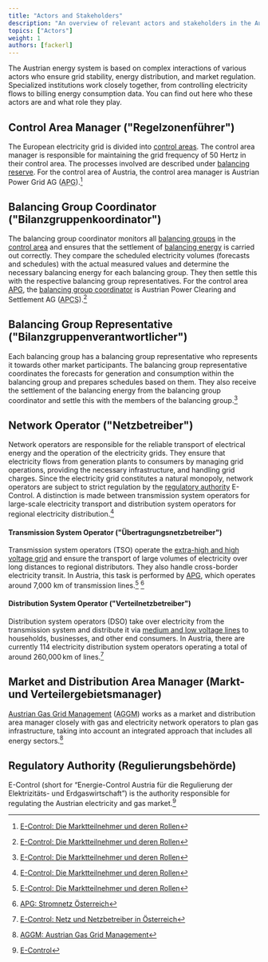 ```yaml
---
title: "Actors and Stakeholders"
description: "An overview of relevant actors and stakeholders in the Austrian energy system."
topics: ["Actors"]
weight: 1
authors: [fackerl]
---
```


The Austrian energy system is based on complex interactions of various actors who ensure grid stability, energy distribution, and market regulation. Specialized institutions work closely together, from controlling electricity flows to billing energy consumption data. You can find out here who these actors are and what role they play.

<!-- more -->

## Control Area Manager ("Regelzonenführer")

The European electricity grid is divided into [control areas](/wissen/regelzonen/). The control area manager is responsible for maintaining the grid frequency of 50 Hertz in their control area. The processes involved are described under [balancing reserve](/wissen/regelenergie/). For the control area of Austria, the control area manager is Austrian Power Grid AG (<abbr title="Austrian Power Grid">APG</abbr>).[^1]

## Balancing Group Coordinator ("Bilanzgruppenkoordinator")

The balancing group coordinator monitors all [balancing groups](/wissen/bilanzgruppen/) in the [control area](/wissen/regelzonen/) and ensures that the settlement of [balancing energy](/wissen/bilanzgruppen/) is carried out correctly. They compare the scheduled electricity volumes (forecasts and schedules) with the actual measured values and determine the necessary balancing energy for each balancing group. They then settle this with the respective balancing group representatives. For the control area [APG](https://www.apg.at/), the [balancing group coordinator](https://www.apcs.at/) is Austrian Power Clearing and Settlement AG (<abbr title="Austrian Power Clearing and Settlement">APCS</abbr>).[^1]

## Balancing Group Representative ("Bilanzgruppenverantwortlicher")

Each balancing group has a balancing group representative who represents it towards other market participants. The balancing group representative coordinates the forecasts for generation and consumption within the balancing group and prepares schedules based on them. They also receive the settlement of the balancing energy from the balancing group coordinator and settle this with the members of the balancing group.[^1]

## Network Operator ("Netzbetreiber")

Network operators are responsible for the reliable transport of electrical energy and the operation of the electricity grids. They ensure that electricity flows from generation plants to consumers by managing grid operations, providing the necessary infrastructure, and handling grid charges. Since the electricity grid constitutes a natural monopoly, network operators are subject to strict regulation by the [regulatory authority](#regulierungsbehörde) E-Control. A distinction is made between transmission system operators for large-scale electricity transport and distribution system operators for regional electricity distribution.[^1]

#### Transmission System Operator ("Übertragungsnetzbetreiber")

Transmission system operators (TSO) operate the [extra-high and high voltage grid](/wissen/stromnetz/) and ensure the transport of large volumes of electricity over long distances to regional distributors. They also handle cross-border electricity transit. In Austria, this task is performed by [APG](/wissen/stromnetz/), which operates around 7,000 km of transmission lines.[^1] [^2]

#### Distribution System Operator ("Verteilnetzbetreiber")

Distribution system operators (DSO) take over electricity from the transmission system and distribute it via [medium and low voltage lines](/wissen/stromnetz/) to households, businesses, and other end consumers. In Austria, there are currently 114 electricity distribution system operators operating a total of around 260,000 km of lines.[^3]

## Market and Distribution Area Manager (Markt- und Verteilergebietsmanager)

[Austrian Gas Grid Management](https://www.aggm.at/) (<abbr title="Austrian Gas Grid Management">AGGM</abbr>) works as a market and distribution area manager closely with gas and electricity network operators to plan gas infrastructure, taking into account an integrated approach that includes all energy sectors.[^aggm]

## Regulatory Authority (Regulierungsbehörde)

E-Control (short for “Energie-Control Austria für die Regulierung der Elektrizitäts- und Erdgaswirtschaft”) is the authority responsible for regulating the Austrian electricity and gas market.[^4]

[^1]: [E-Control: Die Marktteilnehmer und deren Rollen](https://www.e-control.at/marktteilnehmer/strom/strommarkt/marktteilnehmer)
[^2]: [APG: Stromnetz Österreich](https://www.apg.at/stromnetz/stromnetz-oesterreich/)
[^3]: [E-Control: Netz und Netzbetreiber in Österreich](https://www.e-control.at/konsumenten/netz-und-netzbetreiber-in-oesterreich)
[^4]: [E-Control](https://energie.gv.at/glossary/e-control)
[^aggm]: [AGGM: Austrian Gas Grid Management](https://www.aggm.at/)
